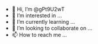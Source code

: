 - 👋 Hi, I’m @gPt9U2wT
- 👀 I’m interested in ...
- 🌱 I’m currently learning ...
- 💞️ I’m looking to collaborate on ...
- 📫 How to reach me ...

<!---
gPt9U2wT/gPt9U2wT is a ✨ special ✨ repository because its `README.md` (this file) appears on your GitHub profile.
You can click the Preview link to take a look at your changes.
--->
